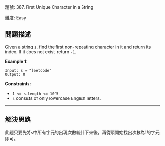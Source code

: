 題號: 387. First Unique Character in a String

難度: Easy

## 問題描述

Given a string `s`, find the first non-repeating character in it and return its index. If it does not exist, return `-1`.

**Example 1:**


```
Input: s = "leetcode"
Output: 0
```


**Constraints:**

- `1 <= s.length <= 10^5`
- `s` consists of only lowercase English letters.





---
## 解決思路

此題只要先將`s`中所有字元的出現次數統計下來後，再從頭開始找出次數為1的字元即可。



